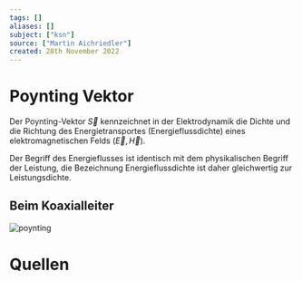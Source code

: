 ```yaml
---
tags: []
aliases: []
subject: ["ksn"]
source: ["Martin Aichriedler"]
created: 28th November 2022
---
```


# Poynting Vektor
Der Poynting-Vektor $\vec S$ kennzeichnet in der Elektrodynamik die Dichte und die Richtung des Energietransportes (Energieflussdichte) eines elektromagnetischen Felds $(\vec E,\vec H)$.

Der Begriff des Energieflusses ist identisch mit dem physikalischen Begriff der Leistung, die Bezeichnung Energieflussdichte ist daher gleichwertig zur Leistungsdichte.

## Beim Koaxialleiter
![poynting](../assets/poynting.png)
# Quellen
